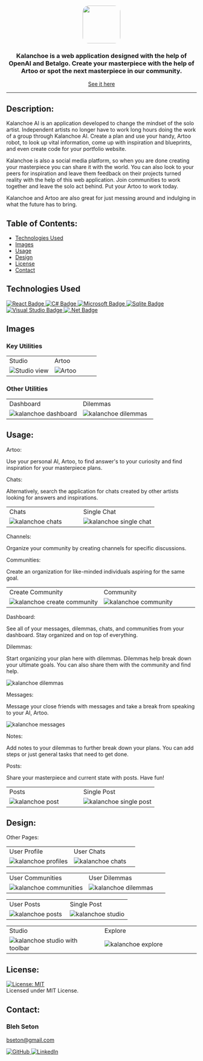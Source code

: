 ﻿<div id="header" align="center">
  <a target="_blank" rel="noopener noreferrer" href="https://"><img style="object-fit: cover; width: 100px; height: 100px; border-radius: 1rem;" src="./items/logo.ico"/></a>
  <h3>Kalanchoe is a web application designed with the help of OpenAI and Betalgo. Create your masterpiece with the help of Artoo or spot the next masterpiece in our community. </h3>

[See it here](https://kalanchoeai.azurewebsites.net)

  ---
</div>

  ## Description:

  Kalanchoe AI is an application developed to change the mindset of the solo artist. Independent artists no longer have to work long hours doing the work of a group through Kalanchoe AI. Create a plan and use your handy, Artoo robot, to look up vital information, come up with inspiration and blueprints, and even create code for your portfolio website.

  Kalanchoe is also a social media platform, so when you are done creating your masterpiece you can share it with the world. You can also look to your peers for inspiration and leave them feedback on their projects turned reality with the help of this web application.  Join communities to work together and leave the solo act behind. Put your Artoo to work today.

  Kalanchoe and Artoo are also great for just messing around and indulging in what the future has to bring.

## Table of Contents:

  * [Technologies Used](#technologies-used)
  * [Images](#images)
  * [Usage](#usage)
  * [Design](#design)
  * [License](#license)
  * [Contact](#contact)

## Technologies Used

 <a target="_blank" rel="noopener noreferrer" href="https://react.dev/">
    <img src="https://img.shields.io/badge/react-%2320232a.svg?style=for-the-badge&logo=react&logoColor=%2361DAFB" alt="React Badge" style="max-width: 100%;">
 </a>
 <a target="_blank" rel="noopener noreferrer" href="https://learn.microsoft.com/en-us/dotnet/csharp/">
    <img src="https://img.shields.io/badge/c%23-%23239120.svg?style=for-the-badge&logo=c-sharp&logoColor=white" alt="C# Badge" style="max-width: 100%;">
 </a>
 <a target="_blank" rel="noopener noreferrer" href="https://learn.microsoft.com/">
    <img src="https://img.shields.io/badge/Microsoft-0078D4?style=for-the-badge&logo=microsoft&logoColor=white" alt="Microsoft Badge" style="max-width: 100%;">
 </a>
 <a target="_blank" rel="noopener noreferrer" href="https://www.sqlite.com/">
    <img src="https://img.shields.io/badge/sqlite-%2307405e.svg?style=for-the-badge&logo=sqlite&logoColor=white" alt="Sqlite Badge" style="max-width: 100%;">
 </a>
 <a target="_blank" rel="noopener noreferrer" href="https://www.visualstudio.com/">
    <img src="https://img.shields.io/badge/Visual%20Studio-5C2D91.svg?style=for-the-badge&logo=visual-studio&logoColor=white" alt="Visual Studio Badge" style="max-width: 100%;">
 </a>
 <a target="_blank" rel="noopener noreferrer" href="https://dotnet.microsoft.com/en-us//">
    <img src="https://img.shields.io/badge/.NET-5C2D91?style=for-the-badge&logo=.net&logoColor=white" alt=".Net Badge" style="max-width: 100%;">
 </a>

## Images

### Key Utilities

<div align="center">
   <table>
   <tr>
      <td>Studio</td>
      <td>Artoo</td>
   </tr>
   <tr>
      <td style="width: 50%;"><img src="./items/studiowtoolbar.png" alt="Studio view"></td>
      <td style="width: 50%;"><img src="./items/artoo.png" alt="Artoo"></td>
   </tr>
   </table>
</div>

### Other Utilities

<div align="center">
   <table>
   <tr>
      <td>Dashboard</td>
      <td>Dilemmas</td>
   </tr>
   <tr>
      <td style="width: 50%;"><img src="./items/dashboard.png"  alt="kalanchoe dashboard"></td>
      <td style="width: 50%;"><img src="./items/singledilemma.png" alt="kalanchoe dilemmas"></td>
   </tr>
   </table>
</div>

## Usage:

Artoo: 

Use your personal AI, Artoo, to find answer's to your curiosity and find inspiration for your masterpiece plans.

Chats:

Alternatively, search the application for chats created by other artists looking for answers and inspirations.

<div align="center">
   <table>
   <tr>
      <td>Chats</td>
      <td>Single Chat</td>
   </tr>
   <tr>
      <td style="width: 50%;"><img src="./items/chats.png" alt="kalanchoe chats"></td>
      <td style="width: 50%;"><img src="./items/singlechat.png"  alt="kalanchoe single chat"></td>
   </tr>
   </table>
</div>

Channels:

Organize your community by creating channels for specific discussions.

Communities: 

Create an organization for like-minded individuals aspiring for the same goal.

<div align="center">
   <table>
   <tr>
      <td>Create Community</td>
      <td>Community</td>
   </tr>
   <tr>
      <td style="width: 50%;"><img src="./items/createcommunity.png"  alt="kalanchoe create community"></td>
      <td style="width: 50%;"><img src="./items/community.png"  alt="kalanchoe community"></td>
   </tr>
   </table>
</div>

Dashboard:

See all of your messages, dilemmas, chats, and communities from your dashboard. Stay organized and on top of everything.

Dilemmas:

Start organizing your plan here with dilemmas. Dilemmas help break down your ultimate goals. You can also share them with the community and find help.

<img src="./items/dilemmas.png"  alt="kalanchoe dilemmas">

Messages: 

Message your close friends with messages and take a break from speaking to your AI, Artoo.

<img src="./items/messages.png"  alt="kalanchoe messages">

Notes: 

Add notes to your dilemmas to further break down your plans. You can add steps or just general tasks that need to get done.

Posts: 

Share your masterpiece and current state with posts. Have fun!

<div align="center">
   <table>
   <tr>
      <td>Posts</td>
      <td>Single Post</td>
   </tr>
   <tr>
      <td style="width: 50%;"><img src="./items/posts.png"  alt="kalanchoe post"></td>
      <td style="width: 50%;"><img src="./items/singlepost.png"  alt="kalanchoe single post"></td>
   </tr>
   </table>
</div>


## Design:

Other Pages: 

<div align="center">
   <table>
   <tr>
      <td>User Profile</td>
      <td>User Chats</td>
   </tr>
   <tr>
      <td style="width: 50%;"><img src="./items/profiles.png"  alt="kalanchoe profiles"></td>
      <td style="width: 50%;"><img src="./items/userprofilechats.png"  alt="kalanchoe chats"></td>
   </tr>
   </table>
</div>

<div align="center">
   <table>
   <tr>
      <td>User Communities</td>
      <td>User Dilemmas</td>
   </tr>
   <tr>
      <td style="width: 50%;"><img src="./items/userprofilecommunities.png"  alt="kalanchoe communities"></td>
      <td style="width: 50%;"><img src="./items/userprofiledilemmas.png"  alt="kalanchoe dilemmas"></td>
   </tr>
   </table>
</div>

<div align="center">
   <table>
   <tr>
      <td>User Posts</td>
      <td>Single Post</td>
   </tr>
   <tr>
      <td style="width: 50%;"><img src="./items/userprofileposts.png"  alt="kalanchoe posts"></td>
      <td style="width: 50%;"><img src="./items/studioblank.png"  alt="kalanchoe studio"></td>
   </tr>
   </table>
</div>

<div align="center">
   <table>
   <tr>
      <td>Studio</td>
      <td>Explore</td>
   </tr>
   <tr>
      <td style="width: 50%;"><img src="./items/studiowtoolbar.png"  alt="kalanchoe studio with toolbar"></td>
      <td style="width: 50%;"><img src="./items/explore.png"  alt="kalanchoe explore"></td>
   </tr>
   </table>
</div>

## License: 

  [![License: MIT](https://img.shields.io/badge/License-MIT-yellow.svg)](https://opensource.org/licenses/MIT)  
  Licensed under MIT License.

## Contact:

### Bleh Seton

bseton@gmail.com

<a target="_blank" rel="noopener noreferrer" href="https://github.com/blehjo">
    <img src="https://img.shields.io/badge/GitHub-100000?style=for-the-badge&logo=github&logoColor=white" alt="GitHub" style="max-width: 100%;">
</a>
<a target="_blank" rel="noopener noreferrer" href="https://www.linkedin.com/in/bleh-s/">
    <img src="https://img.shields.io/badge/LinkedIn-0077B5?style=for-the-badge&logo=linkedin&logoColor=white" alt="LinkedIn" style="max-width: 100%;">
</a>
